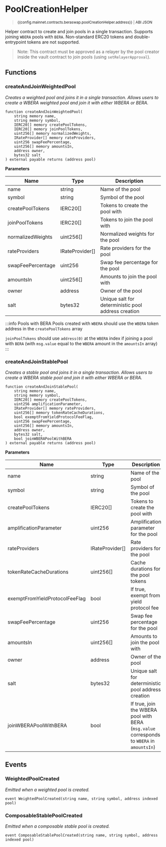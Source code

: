 <script setup>
  import config from '@berachain/config/constants.json';
</script>

# PoolCreationHelper

> <small><a target="_blank" :href="config.mainnet.dapps.berascan.url + 'address/' + config.mainnet.contracts.beraswap.poolCreationHelper.address">{{config.mainnet.contracts.beraswap.poolCreationHelper.address}}</a><span v-if="config.mainnet.contracts.beraswap.poolCreationHelper.abi">&nbsp;|&nbsp;<a target="_blank" :href="config.mainnet.contracts.beraswap.poolCreationHelper.abi">ABI JSON</a></span></small>

Helper contract to create and join pools in a single transaction. Supports joining `WBERA` pools with `BERA`. Non-standard ERC20 tokens and double-entrypoint tokens are not supported.

> Note: This contract must be approved as a relayer by the pool creator inside the vault contract to join pools (using `setRelayerApproval`).

## Functions

### createAndJoinWeightedPool

_Creates a weighted pool and joins it in a single transaction. Allows users to create a WBERA weighted pool and join it with either WBERA or BERA._

```solidity
function createAndJoinWeightedPool(
    string memory name,
    string memory symbol,
    IERC20[] memory createPoolTokens,
    IERC20[] memory joinPoolTokens,
    uint256[] memory normalizedWeights,
    IRateProvider[] memory rateProviders,
    uint256 swapFeePercentage,
    uint256[] memory amountsIn,
    address owner,
    bytes32 salt
) external payable returns (address pool)
```

**Parameters**

| Name              | Type            | Description                                         |
| ----------------- | --------------- | --------------------------------------------------- |
| name              | string          | Name of the pool                                    |
| symbol            | string          | Symbol of the pool                                  |
| createPoolTokens  | IERC20[]        | Tokens to create the pool with                      |
| joinPoolTokens    | IERC20[]        | Tokens to join the pool with                        |
| normalizedWeights | uint256[]       | Normalized weights for the pool                     |
| rateProviders     | IRateProvider[] | Rate providers for the pool                         |
| swapFeePercentage | uint256         | Swap fee percentage for the pool                    |
| amountsIn         | uint256[]       | Amounts to join the pool with                       |
| owner             | address         | Owner of the pool                                   |
| salt              | bytes32         | Unique salt for deterministic pool address creation |

:::info Pools with BERA
Pools created with `WBERA` should use the `WBERA` token address in the `createPoolTokens` array

`joinPoolTokens` should use `address(0)` at the `WBERA` index if joining a pool with `BERA` (with `msg.value` equal to the `WBERA` amount in the `amountsIn` array)
:::

### createAndJoinStablePool

_Creates a stable pool and joins it in a single transaction. Allows users to create a WBERA stable pool and join it with either WBERA or BERA._

```solidity
function createAndJoinStablePool(
    string memory name,
    string memory symbol,
    IERC20[] memory createPoolTokens,
    uint256 amplificationParameter,
    IRateProvider[] memory rateProviders,
    uint256[] memory tokenRateCacheDurations,
    bool exemptFromYieldProtocolFeeFlag,
    uint256 swapFeePercentage,
    uint256[] memory amountsIn,
    address owner,
    bytes32 salt,
    bool joinWBERAPoolWithBERA
) external payable returns (address pool)
```

**Parameters**

| Name                           | Type            | Description                                                                                |
| ------------------------------ | --------------- | ------------------------------------------------------------------------------------------ |
| name                           | string          | Name of the pool                                                                           |
| symbol                         | string          | Symbol of the pool                                                                         |
| createPoolTokens               | IERC20[]        | Tokens to create the pool with                                                             |
| amplificationParameter         | uint256         | Amplification parameter for the pool                                                       |
| rateProviders                  | IRateProvider[] | Rate providers for the pool                                                                |
| tokenRateCacheDurations        | uint256[]       | Cache durations for the pool tokens                                                        |
| exemptFromYieldProtocolFeeFlag | bool            | If true, exempt from yield protocol fee                                                    |
| swapFeePercentage              | uint256         | Swap fee percentage for the pool                                                           |
| amountsIn                      | uint256[]       | Amounts to join the pool with                                                              |
| owner                          | address         | Owner of the pool                                                                          |
| salt                           | bytes32         | Unique salt for deterministic pool address creation                                        |
| joinWBERAPoolWithBERA          | bool            | If true, join the WBERA pool with BERA (`msg.value` corresponds to `WBERA` in `amountsIn`) |

## Events

### WeightedPoolCreated

_Emitted when a weighted pool is created._

```solidity
event WeightedPoolCreated(string name, string symbol, address indexed pool)
```

### ComposableStablePoolCreated

_Emitted when a composable stable pool is created._

```solidity
event ComposableStablePoolCreated(string name, string symbol, address indexed pool)
```
